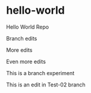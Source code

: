 # hello-world
Hello World Repo

Branch edits

More edits

Even more edits

This is a branch experiment

This is an edit in Test-02 branch
